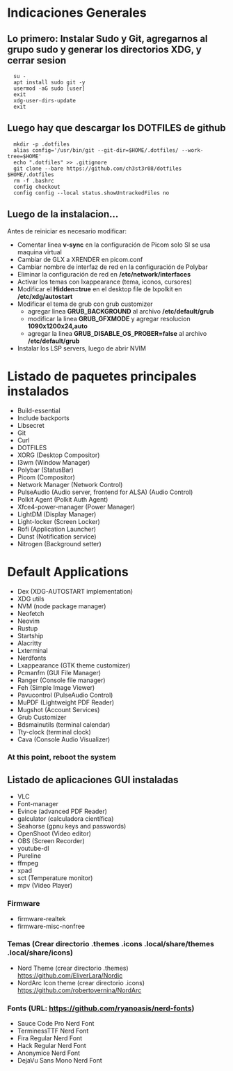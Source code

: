 # Indicaciones Generales

## Lo primero: Instalar Sudo y Git, agregarnos al grupo sudo y generar los directorios XDG, y cerrar sesion
      su -
      apt install sudo git -y
      usermod -aG sudo [user]
      exit
      xdg-user-dirs-update
      exit

## Luego hay que descargar los DOTFILES de github
      mkdir -p .dotfiles
      alias config='/usr/bin/git --git-dir=$HOME/.dotfiles/ --work-tree=$HOME'
      echo ".dotfiles" >> .gitignore
      git clone --bare https://github.com/ch3st3r08/dotfiles $HOME/.dotfiles
      rm -f .bashrc
      config checkout
      config config --local status.showUntrackedFiles no

## Luego de la instalacion...
Antes de reiniciar es necesario modificar:
- Comentar linea **v-sync** en la configuración de Picom solo SI se usa maquina virtual
- Cambiar de GLX a XRENDER en picom.conf
- Cambiar nombre de interfaz de red en la configuración de Polybar
- Eliminar la configuración de red en **/etc/network/interfaces**
- Activar los temas con lxappearance (tema, iconos, cursores)
- Modificar el **Hidden=true** en el desktop file de lxpolkit en **/etc/xdg/autostart**
- Modificar el tema de grub con grub customizer
  - agregar linea **GRUB_BACKGROUND** al archivo **/etc/default/grub**
  - modificar la linea **GRUB_GFXMODE** y agregar resolucion **1090x1200x24,auto**
  - agregar la linea **GRUB_DISABLE_OS_PROBER=false** al archivo **/etc/default/grub**
- Instalar los LSP servers, luego de abrir NVIM

# Listado de paquetes principales instalados
- Build-essential
- Include backports
- Libsecret
- Git
- Curl
- DOTFILES
- XORG (Desktop Compositor)
- I3wm (Window Manager)
- Polybar (StatusBar)
- Picom (Compositor)
- Network Manager (Network Control)
- PulseAudio (Audio server, frontend for ALSA) (Audio Control)
- Polkit Agent (Polkit Auth Agent)
- Xfce4-power-manager (Power Manager)
- LightDM (Display Manager)
- Light-locker (Screen Locker)
- Rofi (Application Launcher)
- Dunst (Notification service)
- Nitrogen (Background setter)

# Default Applications
- Dex (XDG-AUTOSTART implementation)
- XDG utils
- NVM (node package manager)
- Neofetch
- Neovim
- Rustup
- Startship
- Alacritty
- Lxterminal
- Nerdfonts
- Lxappearance (GTK theme customizer)
- Pcmanfm (GUI File Manager)
- Ranger (Console file manager)
- Feh (Simple Image Viewer)
- Pavucontrol (PulseAudio Control)
- MuPDF (Lightweight PDF Reader)
- Mugshot (Account Services)
- Grub Customizer
- Bdsmainutils (terminal calendar)
- Tty-clock (terminal clock)
- Cava (Console Audio Visualizer)

### At this point, reboot the system

## Listado de aplicaciones GUI instaladas
- VLC
- Font-manager
- Evince (advanced PDF Reader)
- galculator (calculadora científica)
- Seahorse (gpnu keys and passwords)
- OpenShoot (Video editor)
- OBS (Screen Recorder)
- youtube-dl
- Pureline
- ffmpeg
- xpad
- sct (Temperature monitor)
- mpv (Video Player)

### Firmware 
- firmware-realtek
- firmware-misc-nonfree

### Temas (Crear directorio .themes .icons .local/share/themes .local/share/icons)
- Nord Theme (crear directorio .themes) https://github.com/EliverLara/Nordic
- NordArc Icon theme (crear directorio .icons) https://github.com/robertovernina/NordArc

### Fonts (URL: https://github.com/ryanoasis/nerd-fonts)
- Sauce Code Pro Nerd Font
- TerminessTTF Nerd Font
- Fira Regular Nerd Font
- Hack Regular Nerd Font
- Anonymice Nerd Font
- DejaVu Sans Mono Nerd Font
